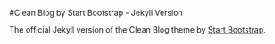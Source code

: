 #Clean Blog by Start Bootstrap - Jekyll Version
 
 The official Jekyll version of the Clean Blog theme by [Start Bootstrap](http://startbootstrap.com/).
 
